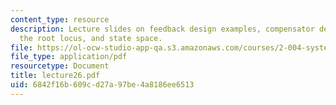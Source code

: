 ```yaml
---
content_type: resource
description: Lecture slides on feedback design examples, compensator design using
  the root locus, and state space.
file: https://ol-ocw-studio-app-qa.s3.amazonaws.com/courses/2-004-systems-modeling-and-control-ii-fall-2007/6842f16b609cd27a97be4a8186ee6513_lecture26.pdf
file_type: application/pdf
resourcetype: Document
title: lecture26.pdf
uid: 6842f16b-609c-d27a-97be-4a8186ee6513
---
```

